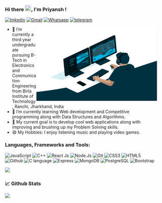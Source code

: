 ### Hi there <img src="https://camo.githubusercontent.com/e8e7b06ecf583bc040eb60e44eb5b8e0ecc5421320a92929ce21522dbc34c891/68747470733a2f2f6d656469612e67697068792e636f6d2f6d656469612f6876524a434c467a6361737252346961377a2f67697068792e676966" width="20" height="20" >, I'm Priyansh ! 

<!-- ![](https://komarev.com/ghpvc/?username=Kpriyansh&style=flat-square) -->
<a  href="https://www.linkedin.com/in/priyansh-kumar-2027281a7" target="_blank"><img title = "linkedin" src="https://img.shields.io/badge/LinkedIn-0077B5?style=for-the-badge&logo=linkedin&logoColor=white"></a> <a href="mailto:kumarpriyanshcr7@gmail.com" target="_blank"><img title="Gmail" src="https://img.shields.io/badge/Gmail-D14836?style=for-the-badge&logo=gmail&logoColor=white"></a> <a href="" target="_blank"><img title="Whatsapp" src="https://img.shields.io/badge/WhatsApp-25D366?style=for-the-badge&logo=whatsapp&logoColor=white"></a> <a href="" target="_blank"><img title="telegram" src="https://img.shields.io/badge/Telegram-2CA5E0?style=for-the-badge&logo=telegram&logoColor=white"></a>

<img src="https://raw.githubusercontent.com/Kpriyansh/Kpriyansh/main/code.gif" align="right" margin-top="50" width="400" height="245" style="max-width:100%; padding-top:20;">

* 🔭 I’m currently a third year undergraduate pursuing B-Tech in Electronics and Communication Engineering from Birla Institute of Technology, Ranchi, Jharkhand, India
* 🌱 I’m currently learning Web development and Competitive programming along with Data Structures and Algorithms.
* 🎯 My current goal is to develop cool web applications along with improving and brushing up my Problem Solving skills. 
* 😄 My Hobbies: I enjoy listening music and playing video games.


### Languages, Frameworks and Tools:

<img title="JavaScript" src="https://img.shields.io/badge/JavaScript-F7DF1E?style=for-the-badge&logo=javascript&logoColor=black"> <img title="C++" 
src="https://img.shields.io/badge/C%2B%2B-00599C?style=for-the-badge&logo=c%2B%2B&logoColor=white"> <img title="React Js" src="https://img.shields.io/badge/React-20232A?style=for-the-badge&logo=react&logoColor=61DAFB"> <img title="Node.Js" src="https://img.shields.io/badge/Node.js-43853D?style=for-the-badge&logo=node.js&logoColor=white"> <img title="Git" src="https://img.shields.io/badge/Git-F05033?style=for-the-badge&logo=Git&logoColor=white"> <img title="CSS3" src="https://img.shields.io/badge/CSS3-1572B6?style=for-the-badge&logo=css3&logoColor=white" >  <img title="HTML5" src="https://img.shields.io/badge/HTML5-E34F26?style=for-the-badge&logo=html5&logoColor=white"> <img title="Github" src="https://img.shields.io/badge/GitHub-100000?style=for-the-badge&logo=github&logoColor=white"> <img title="C language" src="https://img.shields.io/badge/C-00599C?style=for-the-badge&logo=c&logoColor=white"> <img title="Express" src="https://img.shields.io/badge/Express.js-000000?style=for-the-badge&logo=express&logoColor=white"> <img title="MongoDB" src="https://img.shields.io/badge/MongoDB-4EA94B?style=for-the-badge&logo=mongodb&logoColor=white"> <img title="PostgreSQL" src="https://img.shields.io/badge/PostgreSQL-316192?style=for-the-badge&logo=postgresql&logoColor=white"> <img title = "Bootstrap" src="https://img.shields.io/badge/Bootstrap-563D7C?style=for-the-badge&logo=bootstrap&logoColor=white">




<img  src="https://github-readme-stats.vercel.app/api/top-langs/?username=Kpriyansh&theme=algolia" style="margin-left:70;">

### 📈 Github Stats

<img src="https://github-readme-stats.vercel.app/api?username=Kpriyansh&show_icons=true&theme=algolia">




